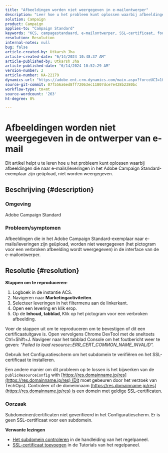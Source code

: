 ```yaml
---
title: "Afbeeldingen worden niet weergegeven in e-mailontwerper"
description: "Leer hoe u het probleem kunt oplossen waarbij afbeeldingen die in het Adobe Campaign Standard-exemplaar naar e-mails/leveringen zijn geüpload, niet worden weergegeven."
solution: Campaign
product: Campaign
applies-to: "Campaign Standard"
keywords: "KCS, campagestandaard, e-mailontwerper, SSL-certificaat, fout"
resolution: Resolution
internal-notes: null
bug: false
article-created-by: Utkarsh Jha
article-created-date: "6/14/2024 10:48:37 AM"
article-published-by: Utkarsh Jha
article-published-date: "6/14/2024 10:52:29 AM"
version-number: 2
article-number: KA-22179
dynamics-url: "https://adobe-ent.crm.dynamics.com/main.aspx?forceUCI=1&pagetype=entityrecord&etn=knowledgearticle&id=f43192a2-3b2a-ef11-840a-000d3a5a67ba"
source-git-commit: 07f556a6ed8ff72063ec11807dce7e428b2380bc
workflow-type: tm+mt
source-wordcount: '263'
ht-degree: 0%

---
```


# Afbeeldingen worden niet weergegeven in de ontwerper van e-mail


Dit artikel helpt u te leren hoe u het probleem kunt oplossen waarbij afbeeldingen die naar e-mails/leveringen in het Adobe Campaign Standard-exemplaar zijn geüpload, niet worden weergegeven.

## Beschrijving {#description}


### Omgeving

Adobe Campaign Standard

### Probleem/symptomen

Afbeeldingen die in het Adobe Campaign Standard-exemplaar naar e-mails/leveringen zijn geüpload, worden niet weergegeven (het pictogram voor een verbroken afbeelding wordt weergegeven) in de interface van de e-mailontwerper.


## Resolutie {#resolution}


<b>Stappen om te reproduceren:</b>

1. Logboek in de instantie ACS.
2. Navigeren naar <b>Marketingactiviteiten</b>.
3. Selecteer leveringen in het filtermenu aan de linkerkant.
4. Open een levering en klik erop.
5. Op de <b>Inhoud, tabblad</b>,<b> </b>Klik op het pictogram voor een verbroken afbeelding.


Voer de stappen uit om te reproduceren om te bevestigen of dit een certificaatuitgave is. Open vervolgens Chrome DevTool met de sneltoets Ctrl+Shift+J. Navigeer naar het tabblad Console om het foutbericht weer te geven: *&quot;Failed to load resource::ERR_CERT_COMMON_NAME_INVALID&quot;.*

Gebruik het Configuratiescherm om het subdomein te verifiëren en het SSL-certificaat te installeren.

Een andere manier om dit probleem op te lossen is het bijwerken van de `publicResourceConfig` with [https://res.domainname.jp/res](https://res.domainname.jp/res) (Dit moet gebeuren door het verzoek van TechOps). Controleer of de domeinnaam [https://res.domainname.jp/res](https://res.domainname.jp/res) is een domein met geldige SSL-certificaten.

### <b>Oorzaak</b>

Subdomeinen/certificaten niet geverifieerd in het Configuratiescherm. Er is geen SSL-certificaat voor een subdomein.

<b>Verwante lezingen</b>

- [Het subdomein controleren](https://experienceleague.adobe.com/docs/control-panel/using/subdomains-and-certificates/monitoring-subdomains.html?lang=en) in de handleiding van het regelpaneel.
- [SSL-certificaat toevoegen](https://experienceleague.adobe.com/docs/control-panel-learn/tutorials/subdomains-and-certificates/add-ssl-certificates.html?lang=en) in de Tutorials van het regelpaneel.


